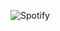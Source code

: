 ![Spotify](https://user-images.githubusercontent.com/88654743/147823007-21f809bd-4bd7-4781-afc2-25133b4816ad.png)


